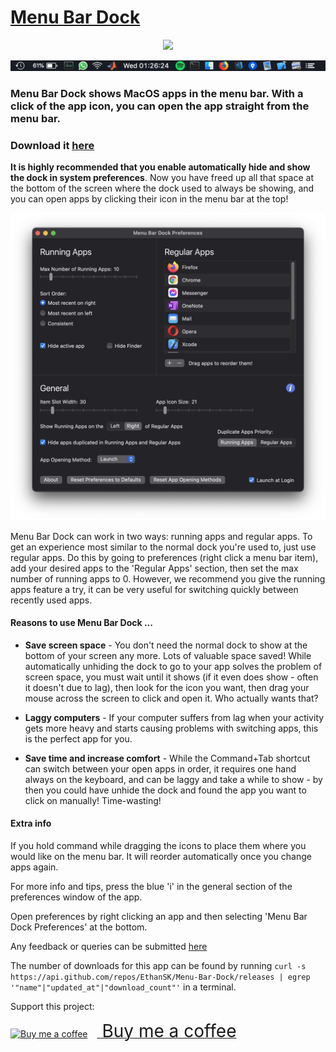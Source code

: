 # [Menu Bar Dock](https://www.menubardock.com/)

 <p align="center">
  <img src="./favicon.ico"/>
</p>

![Preview Image](./assets/menu-bar-dock-preview.webp)


### Menu Bar Dock shows MacOS apps in the menu bar. With a click of the app icon, you can open the app straight from the menu bar.

### Download it [here](https://github.com/EthanSK/Menu-Bar-Dock/releases/latest/download/Menu.Bar.Dock.app.zip)

**It is highly recommended that you enable automatically hide and show the dock in system preferences**. Now you have freed up all that space at the bottom of the screen where the dock used to always be showing, and you can open apps by clicking their icon in the menu bar at the top!

![Preferences example](./assets/menu-bar-dock-prefs.png)

Menu Bar Dock can work in two ways: running apps and regular apps. To get an experience most similar to the normal dock you're used to, just use regular apps. Do this by going to preferences (right click a menu bar item), add your desired apps to the 'Regular Apps' section, then set the max number of running apps to 0. However, we recommend you give the running apps feature a try, it can be very useful for switching quickly between recently used apps.

#### Reasons to use Menu Bar Dock ...

- **Save screen space** - You don't need the normal dock to show at the bottom of your screen any more. Lots of valuable space saved! While automatically unhiding the dock to go to your app solves the problem of screen space, you must wait until it shows (if it even does show - often it doesn't due to lag), then look for the icon you want, then drag your mouse across the screen to click and open it. Who actually wants that?

- **Laggy computers** - If your computer suffers from lag when your activity gets more heavy and starts causing problems with switching apps, this is the perfect app for you.

- **Save time and increase comfort** - While the Command+Tab shortcut can switch between your open apps in order, it requires one hand always on the keyboard, and can be laggy and take a while to show - by then you could have unhide the dock and found the app you want to click on manually! Time-wasting!

#### Extra info

If you hold command while dragging the icons to place them where you would like on the menu bar. It will reorder automatically once you change apps again.

For more info and tips, press the blue 'i' in the general section of the preferences window of the app.

Open preferences by right clicking an app and then selecting 'Menu Bar Dock Preferences' at the bottom.

Any feedback or queries can be submitted [here](https://github.com/EthanSK/Menu-Bar-Dock/issues)

The number of downloads for this app can be found by running `curl -s https://api.github.com/repos/EthanSK/Menu-Bar-Dock/releases | egrep '"name"|"updated_at"|"download_count"'` in a terminal.

Support this project:
<link href="https://fonts.googleapis.com/css?family=Cookie" rel="stylesheet"><a class="bmc-button" target="_blank" href="https://www.buymeacoffee.com/ETGgames"><img src="https://cdn.buymeacoffee.com/buttons/bmc-new-btn-logo.svg" alt="Buy me a coffee"><span style="margin-left:15px;font-size:28px !important;"> Buy me a coffee</span></a>
